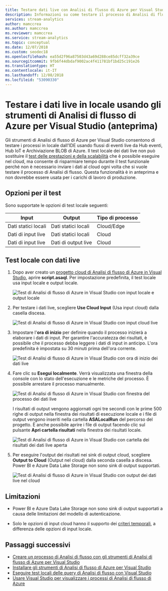 ```yaml
---
title: Testare dati live con Analisi di flusso di Azure per Visual Studio
description: Informazioni su come testare il processo di Analisi di flusso di Azure in locale usando i dati in streaming live.
services: stream-analytics
author: mamccrea
ms.author: mamccrea
ms.reviewer: mamccrea
ms.service: stream-analytics
ms.topic: conceptual
ms.date: 12/07/2018
ms.custom: seodec18
ms.openlocfilehash: ea55d2f96a87503d43a69d288ce85dcff32a39ce
ms.sourcegitcommit: 9fb6f44dbdaf9002ac4f411781bf1bd25c191e26
ms.translationtype: HT
ms.contentlocale: it-IT
ms.lasthandoff: 12/08/2018
ms.locfileid: "53090330"
---
```

# <a name="test-live-data-locally-using-azure-stream-analytics-tools-for-visual-studio-preview"></a>Testare i dati live in locale usando gli strumenti di Analisi di flusso di Azure per Visual Studio (anteprima)

Gli strumenti di Analisi di flusso di Azure per Visual Studio consentono di testare i processi in locale dall'IDE usando flussi di eventi live da Hub eventi, Hub IoT e Archiviazione BLOB di Azure. Il test locale dei dati live non può sostituire il [test delle prestazioni e della scalabilità](stream-analytics-streaming-unit-consumption.md) che è possibile eseguire nel cloud, ma consente di risparmiare tempo durante il test funzionale perché non è necessario inviare i dati al cloud ogni volta che si vuole testare il processo di Analisi di flusso. Questa funzionalità è in anteprima e non dovrebbe essere usata per i carichi di lavoro di produzione.

## <a name="testing-options"></a>Opzioni per il test

Sono supportate le opzioni di test locale seguenti:

|**Input**  |**Output**  |**Tipo di processo**  |
|---------|---------|---------|
|Dati statici locali   |  Dati statici locali   |   Cloud/Edge |
|Dati di input live   |  Dati statici locali   |   Cloud |
|Dati di input live   |  Dati di output live   |   Cloud |

## <a name="local-testing-with-live-data"></a>Test locale con dati live

1. Dopo aver creato un [progetto cloud di Analisi di flusso di Azure in Visual Studio](stream-analytics-quick-create-vs.md), aprire **script.asaql**. Per impostazione predefinita, il test locale usa input locale e output locale.

   ![Test di Analisi di flusso di Azure in Visual Studio con input locale e output locale](./media/stream-analytics-live-data-local-testing/stream-analytics-local-testing-local-input-output.png)

2. Per testare i dati live, scegliere **Use Cloud Input** (Usa input cloud) dalla casella discesa.

   ![Test di Analisi di flusso di Azure in Visual Studio con input cloud live](./media/stream-analytics-live-data-local-testing/stream-analytics-local-testing-cloud-input.png)


3. Impostare l'**ora di inizio** per definire quando il processo inizierà a elaborare i dati di input. Per garantire l'accuratezza dei risultati, è possibile che il processo debba leggere i dati di input in anticipo. L'ora predefinita è impostata su 30 minuti prima dell'ora corrente.

   ![Test di Analisi di flusso di Azure in Visual Studio con ora di inizio dei dati live](./media/stream-analytics-live-data-local-testing/stream-analytics-local-testing-cloud-input-start-time.png)

4. Fare clic su **Esegui localmente**. Verrà visualizzata una finestra della console con lo stato dell'esecuzione e le metriche del processo. È possibile arrestare il processo manualmente. 

   ![Test di Analisi di flusso di Azure in Visual Studio con finestra del processo dei dati live](./media/stream-analytics-live-data-local-testing/stream-analytics-local-testing-cloud-input-process-window.png)

   I risultati di output vengono aggiornati ogni tre secondi con le prime 500 righe di output nella finestra dei risultati di esecuzione locale e i file di output vengono inseriti nella cartella **ASALocalRun** del percorso del progetto. È anche possibile aprire i file di output facendo clic sul pulsante **Apri cartella risultati** nella finestra dei risultati locale.

   ![Test di Analisi di flusso di Azure in Visual Studio con cartella dei risultati dei dati live aperta](./media/stream-analytics-live-data-local-testing/stream-analytics-local-testing-cloud-input-open-results-folder.png)

5. Per eseguire l'output dei risultati nei sink di output cloud, scegliere **Output to Cloud** (Output nel cloud) dalla seconda casella a discesa. Power BI e Azure Data Lake Storage non sono sink di output supportati.

   ![Test di Analisi di flusso di Azure in Visual Studio con output dei dati live nel cloud](./media/stream-analytics-live-data-local-testing/stream-analytics-local-testing-cloud-output.png)
 
## <a name="limitations"></a>Limitazioni

* Power BI e Azure Data Lake Storage non sono sink di output supportati a causa delle limitazioni del modello di autenticazione.

* Solo le opzioni di input cloud hanno il supporto dei [criteri temporali](stream-analytics-out-of-order-and-late-events.md), a differenza delle opzioni di input locale.

## <a name="next-steps"></a>Passaggi successivi

* [Creare un processo di Analisi di flusso con gli strumenti di Analisi di flusso di Azure per Visual Studio](stream-analytics-quick-create-vs.md)
* [Installare gli strumenti di Analisi di flusso di Azure per Visual Studio](stream-analytics-tools-for-visual-studio-install.md)
* [Eseguire test locali delle query di Analisi di flusso con Visual Studio](stream-analytics-vs-tools-local-run.md)
* [Usare Visual Studio per visualizzare i processi di Analisi di flusso di Azure](stream-analytics-vs-tools.md)